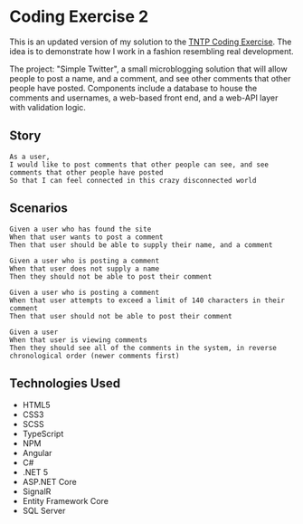 Coding Exercise 2
===================

This is an updated version of my solution to the [TNTP Coding Exercise](https://github.com/tntp/Tntp.CodingExercise). The idea is to demonstrate how I work in a fashion resembling real development.

The project: "Simple Twitter", a small microblogging solution that will allow people to post a name, and a comment, and see other comments that other people have posted. Components include a database to house the comments and usernames, a web-based front end, and a web-API layer with validation logic.

## Story

```
As a user,
I would like to post comments that other people can see, and see comments that other people have posted
So that I can feel connected in this crazy disconnected world
```

## Scenarios
```
Given a user who has found the site
When that user wants to post a comment
Then that user should be able to supply their name, and a comment
```
```
Given a user who is posting a comment
When that user does not supply a name
Then they should not be able to post their comment
```
```
Given a user who is posting a comment
When that user attempts to exceed a limit of 140 characters in their comment
Then that user should not be able to post their comment
```
```
Given a user
When that user is viewing comments
Then they should see all of the comments in the system, in reverse chronological order (newer comments first)
```

## Technologies Used

- HTML5
- CSS3
- SCSS
- TypeScript
- NPM
- Angular
- C#
- .NET 5
- ASP.NET Core
- SignalR
- Entity Framework Core
- SQL Server